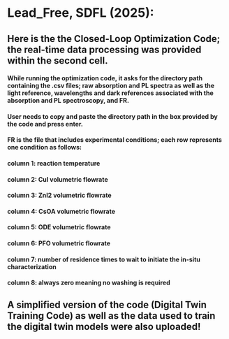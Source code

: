 # Lead_Free, SDFL (2025):

## Here is the the Closed-Loop Optimization Code; the real-time data processing was provided within the second cell. 
#### While running the optimization code, it asks for the directory path containing the .csv files; raw absorption and PL spectra as well as the light reference, wavelengths and dark references associated with the absorption and PL spectroscopy, and FR.
#### User needs to copy and paste the directory path in the box provided by the code and press enter. 
#### FR is the file that includes experimental conditions; each row represents one condition as follows:
#### column 1: reaction temperature
#### column 2: CuI volumetric flowrate
#### column 3: ZnI2 volumetric flowrate
#### column 4: CsOA volumetric flowrate
#### column 5: ODE volumetric flowrate
#### column 6: PFO volumetric flowrate
#### column 7: number of residence times to wait to initiate the in-situ characterization 
#### column 8: always zero meaning no washing is required

## A simplified version of the code (Digital Twin Training Code) as well as the data used to train the digital twin models were also uploaded!
